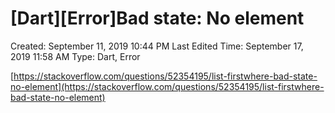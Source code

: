 # [Dart][Error]Bad state: No element

Created: September 11, 2019 10:44 PM
Last Edited Time: September 17, 2019 11:58 AM
Type: Dart, Error

[https://stackoverflow.com/questions/52354195/list-firstwhere-bad-state-no-element](https://stackoverflow.com/questions/52354195/list-firstwhere-bad-state-no-element)